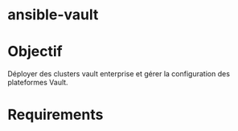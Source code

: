 ansible-vault
=========

# Objectif 

Déployer des clusters vault enterprise et gérer la configuration des plateformes Vault.

# Requirements